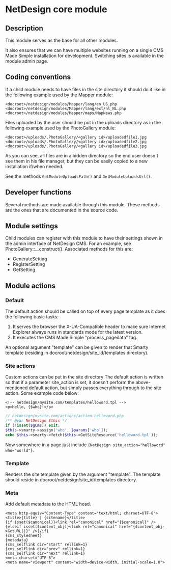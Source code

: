 # NetDesign core module

## Description

This module serves as the base for all other modules.

It also ensures that we can have multiple websites running on a single CMS Made Simple installation for development.
Switching sites is available in the module admin page.

## Coding conventions

If a child module needs to have files in the site directory it should do it like in the following example used by the Mapper module:

```
<docroot>/netdesign/modules/Mapper/lang/en_US.php
<docroot>/netdesign/modules/Mapper/lang/ext/nl_NL.php
<docroot>/netdesign/modules/Mapper/maps/MapNews.php
```

Files uploaded by the user should be put in the uploads directory as in the following example used by the PhotoGallery module:

```
<docroot>/uploads/.PhotoGallery/<gallery id>/uploadedfile1.jpg
<docroot>/uploads/.PhotoGallery/<gallery id>/uploadedfile2.jpg
<docroot>/uploads/.PhotoGallery/<gallery id>/uploadedfile3.jpg
```

As you can see, all files are in a hidden directory so the end user doesn't see them in his file manager, but they can be easily copied
to a new installation if/when needed.

See the methods ```GetModuleUploadsPath()``` and ```GetModuleUploadsUrl()```.

## Developer functions

Several methods are made available through this module. These methods are the ones that are documented in the source code.

## Module settings

Child modules can register with this module to have their settings shown in the admin interface of NetDesign CMS. For an example, see PhotoGallery::__construct().
Associated methods for this are:

- GenerateSetting
- RegisterSetting
- GetSetting

## Module actions

### Default

The default action should be called on top of every page template as it does the following basic tasks:

1. It serves the browser the X-UA-Compatible header to make sure Internet Explorer always runs in standards mode for the latest version.
2. It executes the CMS Made Simple "process_pagedata" tag.

An optional argument "template" can be given to render that Smarty template (residing in docroot/netdesign/site_id/templates directory).

### Site actions

Custom actions can be put in the site directory The default action is written so that if a parameter site_action is set, it doesn't perform
the above-mentioned default action, but simply passes everything through to the site action. Some example code below:

```
<!-- netdesign/mysite.com/templates/helloword.tpl -->
<p>Hello, {$who}!</p>
```

```php
// netdesign/mysite.com/actions/action.helloword.php
/** @var NetDesign $this */
if (!isset($gCms)) exit;
$this->smarty->assign('who', $params['who']);
echo $this->smarty->fetch($this->GetSiteResource('helloword.tpl'));
```

Now somewhere in a page just include ```{NetDesign site_action="helloword" who="world"}```.

### Template

Renders the site template given by the argument "template". The template should reside in docroot/netdesign/site_id/templates directory.

### Meta

Add default metadata to the HTML head.

```
<meta http-equiv="Content-Type" content="text/html; charset=UTF-8">
<title>{title} | {sitename}</title>
{if isset($canonical)}<link rel="canonical" href="{$canonical}" />{elseif isset($content_obj)}<link rel="canonical" href="{$content_obj->GetURL()}" />{/if}
{cms_stylesheet}
{metadata}
{cms_selflink dir="start" rellink=1}
{cms_selflink dir="prev" rellink=1}
{cms_selflink dir="next" rellink=1}
<meta charset="UTF-8">
<meta name="viewport" content="width=device-width, initial-scale=1.0">
```